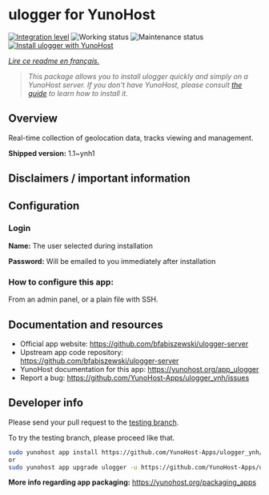<!--
N.B.: This README was automatically generated by https://github.com/YunoHost/apps/tree/master/tools/README-generator
It shall NOT be edited by hand.
-->

# ulogger for YunoHost

[![Integration level](https://dash.yunohost.org/integration/ulogger.svg)](https://dash.yunohost.org/appci/app/ulogger) ![Working status](https://ci-apps.yunohost.org/ci/badges/ulogger.status.svg) ![Maintenance status](https://ci-apps.yunohost.org/ci/badges/ulogger.maintain.svg)  
[![Install ulogger with YunoHost](https://install-app.yunohost.org/install-with-yunohost.svg)](https://install-app.yunohost.org/?app=ulogger)

*[Lire ce readme en français.](./README_fr.md)*

> *This package allows you to install ulogger quickly and simply on a YunoHost server.
If you don't have YunoHost, please consult [the guide](https://yunohost.org/#/install) to learn how to install it.*

## Overview

Real-time collection of geolocation data, tracks viewing and management.

**Shipped version:** 1.1~ynh1
## Disclaimers / important information

## Configuration

### Login
**Name:** The user selected during installation

**Password:** Will be emailed to you immediately after installation

### How to configure this app: 
From an admin panel, or a plain file with SSH.

## Documentation and resources

* Official app website: <https://github.com/bfabiszewski/ulogger-server>
* Upstream app code repository: <https://github.com/bfabiszewski/ulogger-server>
* YunoHost documentation for this app: <https://yunohost.org/app_ulogger>
* Report a bug: <https://github.com/YunoHost-Apps/ulogger_ynh/issues>

## Developer info

Please send your pull request to the [testing branch](https://github.com/YunoHost-Apps/ulogger_ynh/tree/testing).

To try the testing branch, please proceed like that.

``` bash
sudo yunohost app install https://github.com/YunoHost-Apps/ulogger_ynh/tree/testing --debug
or
sudo yunohost app upgrade ulogger -u https://github.com/YunoHost-Apps/ulogger_ynh/tree/testing --debug
```

**More info regarding app packaging:** <https://yunohost.org/packaging_apps>
